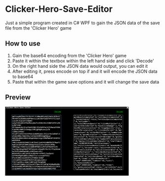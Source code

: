 # Clicker-Hero-Save-Editor
Just a simple program created in C# WPF to gain the JSON data of the save file from the 'Clicker Hero' game

## How to use
  1. Gain the base64 encoding from the 'Clicker Hero' game 
  2. Paste it within the textbox within the left hand side and click 'Decode'
  3. On the right hand side the JSON data would output, you can edit it
  4. After editing it, press encode on top if and it will encode the JSON data to base64
  5. Paste that within the game save options and it will change the save data

## Preview
![Main program](imgs/sample.png)
